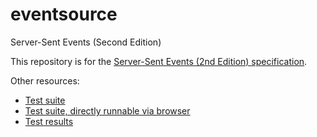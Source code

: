 # eventsource
Server-Sent Events (Second Edition)

This repository is for the [Server-Sent Events (2nd Edition) specification](https://w3c.github.io/eventsource/).

Other resources:
* [Test suite](https://github.com/w3c/web-platform-tests/tree/master/eventsource)
* [Test suite, directly runnable via browser](http://w3c-test.org/eventsource/)
* [Test results](https://github.com/w3c/test-results/tree/gh-pages/eventsource)
